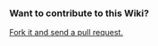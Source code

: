 ### Want to contribute to this Wiki?

[Fork it and send a pull request.](https://github.com/cbmm/wiki)
